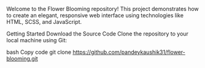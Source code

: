 Welcome to the Flower Blooming repository! This project demonstrates how to create an elegant, responsive web interface using technologies like HTML, SCSS, and JavaScript.

Getting Started
Download the Source Code
Clone the repository to your local machine using Git:

bash
Copy code
git clone https://github.com/pandeykaushik31/flower-blooming.git
